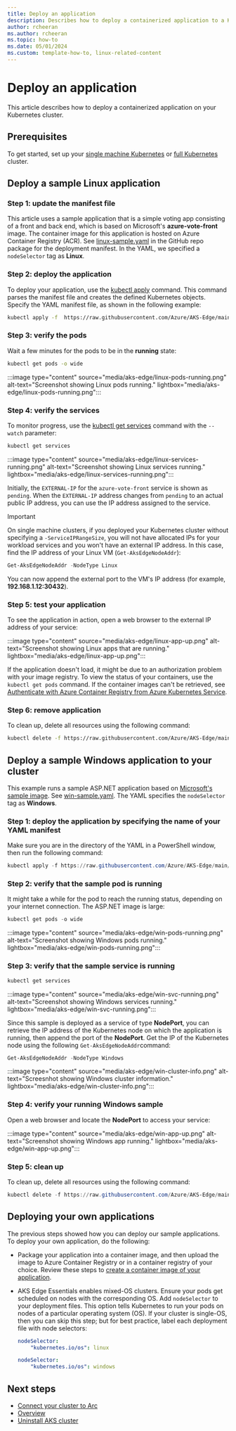 ```yaml
---
title: Deploy an application
description: Describes how to deploy a containerized application to a Kubernetes cluster. 
author: rcheeran
ms.author: rcheeran
ms.topic: how-to
ms.date: 05/01/2024
ms.custom: template-how-to, linux-related-content
---
```


# Deploy an application

This article describes how to deploy a containerized application on your Kubernetes cluster.

## Prerequisites

To get started, set up your [single machine Kubernetes](aks-edge-howto-single-node-deployment.md) or [full Kubernetes](aks-edge-howto-multi-node-deployment.md) cluster.

## Deploy a sample Linux application

### Step 1: update the manifest file

This article uses a sample application that is a simple voting app consisting of a front and back end, which is based on Microsoft's **azure-vote-front** image. The container image for this application is hosted on Azure Container Registry (ACR). See [linux-sample.yaml](https://github.com/Azure/AKS-Edge/blob/main/samples/others/linux-sample.yaml) in the GitHub repo package for the deployment manifest. In the YAML, we specified a `nodeSelector` tag as **Linux**.

### Step 2: deploy the application

To deploy your application, use the [kubectl apply][kubectl-apply] command. This command parses the manifest file and creates the defined Kubernetes objects. Specify the YAML manifest file, as shown in the following example:

```bash
kubectl apply -f  https://raw.githubusercontent.com/Azure/AKS-Edge/main/samples/others/linux-sample.yaml
```

### Step 3: verify the pods

Wait a few minutes for the pods to be in the **running** state:

```bash
kubectl get pods -o wide
```

:::image type="content" source="media/aks-edge/linux-pods-running.png" alt-text="Screenshot showing Linux pods running." lightbox="media/aks-edge/linux-pods-running.png":::

### Step 4: verify the services

To monitor progress, use the [kubectl get services][kubectl-get] command with the `--watch` parameter:

```bash
kubectl get services
```

:::image type="content" source="media/aks-edge/linux-services-running.png" alt-text="Screenshot showing Linux services running." lightbox="media/aks-edge/linux-services-running.png":::

Initially, the `EXTERNAL-IP` for the `azure-vote-front` service is shown as `pending`. When the `EXTERNAL-IP` address changes from `pending` to an actual public IP address, you can use the IP address assigned to the service.

> [!IMPORTANT]
> On single machine clusters, if you deployed your Kubernetes cluster without specifying a `-ServiceIPRangeSize`, you will not have allocated IPs for your workload services and you won't have an external IP address. In this case, find the IP address of your Linux VM (`Get-AksEdgeNodeAddr`):

```powershell
Get-AksEdgeNodeAddr -NodeType Linux
```

You can now append the external port to the VM's IP address (for example, **192.168.1.12:30432**).

### Step 5: test your application

To see the application in action, open a web browser to the external IP address of your service:

:::image type="content" source="media/aks-edge/linux-app-up.png" alt-text="Screenshot showing Linux apps that are running." lightbox="media/aks-edge/linux-app-up.png":::

If the application doesn't load, it might be due to an authorization problem with your image registry. To view the status of your containers, use the `kubectl get pods` command. If the container images can't be retrieved, see [Authenticate with Azure Container Registry from Azure Kubernetes Service](/azure/aks/cluster-container-registry-integration?bc=/azure/container-registry/breadcrumb/toc.json&toc=/azure/container-registry/toc.json).

### Step 6: remove application

To clean up, delete all resources using the following command:

```bash
kubectl delete -f https://raw.githubusercontent.com/Azure/AKS-Edge/main/samples/others/linux-sample.yaml
```

## Deploy a sample Windows application to your cluster

This example runs a sample ASP.NET application based on [Microsoft's sample image](https://hub.docker.com/_/microsoft-dotnet-samples/). See [win-sample.yaml](https://github.com/Azure/AKS-Edge/blob/main/samples/others/win-sample.yaml). The YAML specifies the `nodeSelector` tag as **Windows**.

### Step 1: deploy the application by specifying the name of your YAML manifest

Make sure you are in the directory of the YAML in a PowerShell window, then run the following command:

```powershell
kubectl apply -f https://raw.githubusercontent.com/Azure/AKS-Edge/main/samples/others/win-sample.yaml
```

### Step 2: verify that the sample pod is running

It might take a while for the pod to reach the running status, depending on your internet connection. The ASP.NET image is large:

```powershell
kubectl get pods -o wide
```

:::image type="content" source="media/aks-edge/win-pods-running.png" alt-text="Screenshot showing Windows pods running." lightbox="media/aks-edge/win-pods-running.png":::

### Step 3: verify that the sample service is running

```powershell
kubectl get services
```

:::image type="content" source="media/aks-edge/win-svc-running.png" alt-text="Screenshot showing Windows services running." lightbox="media/aks-edge/win-svc-running.png":::

Since this sample is deployed as a service of type **NodePort**, you can retrieve the IP address of the Kubernetes node on which the application is running, then append the port of the **NodePort**. Get the IP of the Kubernetes node using the following `Get-AksEdgeNodeAddr`command:

```powershell
Get-AksEdgeNodeAddr -NodeType Windows
```

:::image type="content" source="media/aks-edge/win-cluster-info.png" alt-text="Screesnhot showing Windows cluster information." lightbox="media/aks-edge/win-cluster-info.png":::

### Step 4: verify your running Windows sample

Open a web browser and locate the **NodePort** to access your service:

:::image type="content" source="media/aks-edge/win-app-up.png" alt-text="Screenshot showing Windows app running." lightbox="media/aks-edge/win-app-up.png":::

### Step 5: clean up

To clean up, delete all resources using the following command:

```powershell
kubectl delete -f https://raw.githubusercontent.com/Azure/AKS-Edge/main/samples/others/win-sample.yaml
```

## Deploying your own applications

The previous steps showed how you can deploy our sample applications. To deploy your own application, do the following:

- Package your application into a container image, and then upload the image to Azure Container Registry or in a container registry of your choice. Review these steps to [create a container image of your application](tutorial-kubernetes-prepare-application.md).
- AKS Edge Essentials enables mixed-OS clusters. Ensure your pods get scheduled on nodes with the corresponding OS. Add `nodeSelector` to your deployment files. This option tells Kubernetes to run your pods on nodes of a particular operating system (OS). If your cluster is single-OS, then you can skip this step; but for best practice, label each deployment file with node selectors:

    ```yaml
    nodeSelector:
        "kubernetes.io/os": linux
    ```

    ```yaml
    nodeSelector:
        "kubernetes.io/os": windows
    ```

## Next steps

- [Connect your cluster to Arc](aks-edge-howto-connect-to-arc.md)
- [Overview](aks-edge-overview.md)
- [Uninstall AKS cluster](aks-edge-howto-uninstall.md)

[kubectl-apply]: https://kubernetes.io/docs/reference/generated/kubectl/kubectl-commands#apply
[kubectl-get]: https://kubernetes.io/docs/reference/generated/kubectl/kubectl-commands#get
